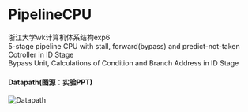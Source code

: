 # PipelineCPU
浙江大学wk计算机体系结构exp6  
5-stage pipeline CPU with stall, forward(bypass) and predict-not-taken  
Cotroller in ID Stage  
Bypass Unit, Calculations of Condition and Branch Address in ID Stage  
#### Datapath(图源：实验PPT)  
<img src="https://github.com/cyjjj/PipelineCPU/blob/main/datapath.png" alt="Datapath" />
